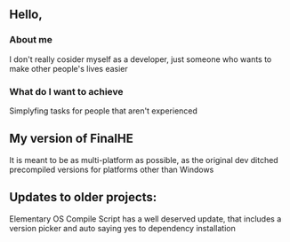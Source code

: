 ## Hello,

### About me
I don't really cosider myself as a developer, just someone who wants to make other people's lives easier

### What do I want to achieve
Simplyfing tasks for people that aren't experienced

## My version of FinalHE
It is meant to be as multi-platform as possible, as the original dev ditched precompiled versions for platforms other than Windows

## Updates to older projects:
Elementary OS Compile Script has a well deserved update, that includes a version picker and auto saying yes to dependency installation

